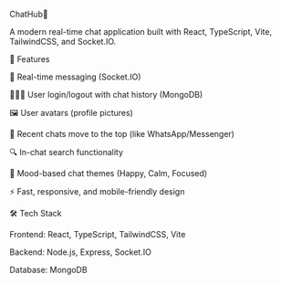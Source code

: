 ChatHub💬

A modern real-time chat application built with React, TypeScript, Vite, TailwindCSS, and Socket.IO.

🚀 Features

🔄 Real-time messaging (Socket.IO)

🧑‍🤝‍🧑 User login/logout with chat history (MongoDB)

🖼️ User avatars (profile pictures)

📌 Recent chats move to the top (like WhatsApp/Messenger)

🔍 In-chat search functionality

🎨 Mood-based chat themes (Happy, Calm, Focused)

⚡ Fast, responsive, and mobile-friendly design

🛠️ Tech Stack

Frontend: React, TypeScript, TailwindCSS, Vite

Backend: Node.js, Express, Socket.IO

Database: MongoDB
